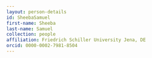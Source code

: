 ```yaml
---
layout: person-details
id: SheebaSamuel
first-name: Sheeba
last-name: Samuel
collection: people
affiliation: Friedrich Schiller University Jena, DE
orcid: 0000-0002-7981-8504
---
```

